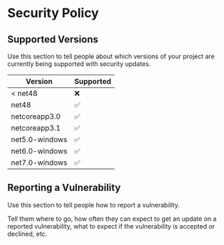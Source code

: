 # Security Policy

## Supported Versions

Use this section to tell people about which versions of your project are
currently being supported with security updates.

| Version          | Supported          |
| ---------------- | ------------------ |
| < net48          | :x:                |
| net48            | :white_check_mark: |
| netcoreapp3.0    | :white_check_mark: |
| netcoreapp3.1    | :white_check_mark: |
| net5.0-windows   | :white_check_mark: |
| net6.0-windows   | :white_check_mark: |
| net7.0-windows   | :white_check_mark: |

## Reporting a Vulnerability

Use this section to tell people how to report a vulnerability.

Tell them where to go, how often they can expect to get an update on a
reported vulnerability, what to expect if the vulnerability is accepted or
declined, etc.
